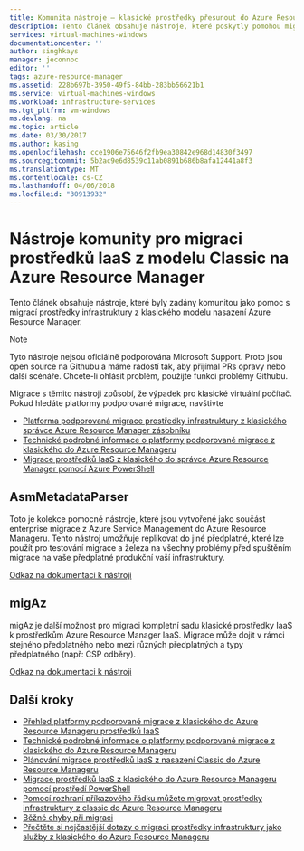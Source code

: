 ```yaml
---
title: Komunita nástroje – klasické prostředky přesunout do Azure Resource Manageru | Microsoft Docs
description: Tento článek obsahuje nástroje, které poskytly pomohou migrovat prostředky IaaS z klasického modelu nasazení Azure Resource Manager.
services: virtual-machines-windows
documentationcenter: ''
author: singhkays
manager: jeconnoc
editor: ''
tags: azure-resource-manager
ms.assetid: 228b697b-3950-49f5-84bb-283bb56621b1
ms.service: virtual-machines-windows
ms.workload: infrastructure-services
ms.tgt_pltfrm: vm-windows
ms.devlang: na
ms.topic: article
ms.date: 03/30/2017
ms.author: kasing
ms.openlocfilehash: cce1906e75646f2fb9ea30842e968d14830f3497
ms.sourcegitcommit: 5b2ac9e6d8539c11ab0891b686b8afa12441a8f3
ms.translationtype: MT
ms.contentlocale: cs-CZ
ms.lasthandoff: 04/06/2018
ms.locfileid: "30913932"
---
```

# <a name="community-tools-to-migrate-iaas-resources-from-classic-to-azure-resource-manager"></a>Nástroje komunity pro migraci prostředků IaaS z modelu Classic na Azure Resource Manager
Tento článek obsahuje nástroje, které byly zadány komunitou jako pomoc s migrací prostředky infrastruktury z klasického modelu nasazení Azure Resource Manager.

> [!NOTE]
> Tyto nástroje nejsou oficiálně podporována Microsoft Support. Proto jsou open source na Githubu a máme radostí tak, aby přijímal PRs opravy nebo další scénáře. Chcete-li ohlásit problém, použijte funkci problémy Githubu.
> 
> Migrace s těmito nástroji způsobí, že výpadek pro klasické virtuální počítač. Pokud hledáte platformy podporované migrace, navštivte 
> 
>   * [Platforma podporovaná migrace prostředky infrastruktury z klasického správce Azure Resource Manager zásobníku](migration-classic-resource-manager-overview.md)
>   * [Technické podrobné informace o platformy podporované migrace z klasického do Azure Resource Manageru](migration-classic-resource-manager-deep-dive.md)
>   * [Migrace prostředků IaaS z klasického do správce Azure Resource Manager pomocí Azure PowerShell](migration-classic-resource-manager-ps.md)
> 
> 

## <a name="asmmetadataparser"></a>AsmMetadataParser
Toto je kolekce pomocné nástroje, které jsou vytvořené jako součást enterprise migrace z Azure Service Management do Azure Resource Manageru. Tento nástroj umožňuje replikovat do jiné předplatné, které lze použít pro testování migrace a železa na všechny problémy před spuštěním migrace na vaše předplatné produkční vaší infrastruktury.

[Odkaz na dokumentaci k nástroji](https://github.com/Azure/classic-iaas-resourcemanager-migration/tree/master/AsmToArmMigrationApiToolset)

## <a name="migaz"></a>migAz
migAz je další možnost pro migraci kompletní sadu klasické prostředky IaaS k prostředkům Azure Resource Manager IaaS. Migrace může dojít v rámci stejného předplatného nebo mezi různých předplatných a typy předplatného (např: CSP odběry).

[Odkaz na dokumentaci k nástroji](https://github.com/Azure/migAz)

## <a name="next-steps"></a>Další kroky

* [Přehled platformy podporované migrace z klasického do Azure Resource Manageru prostředků IaaS](migration-classic-resource-manager-overview.md?toc=%2fazure%2fvirtual-machines%2fwindows%2ftoc.json)
* [Technické podrobné informace o platformy podporované migrace z klasického do Azure Resource Manageru](migration-classic-resource-manager-deep-dive.md?toc=%2fazure%2fvirtual-machines%2fwindows%2ftoc.json)
* [Plánování migrace prostředků IaaS z nasazení Classic do Azure Resource Manageru](migration-classic-resource-manager-plan.md?toc=%2fazure%2fvirtual-machines%2fwindows%2ftoc.json)
* [Migrace prostředků IaaS z klasického do Azure Resource Manageru pomocí prostředí PowerShell](migration-classic-resource-manager-ps.md?toc=%2fazure%2fvirtual-machines%2fwindows%2ftoc.json)
* [Pomocí rozhraní příkazového řádku můžete migrovat prostředky infrastruktury z classic do Azure Resource Manageru](../linux/migration-classic-resource-manager-cli.md?toc=%2fazure%2fvirtual-machines%2fwindows%2ftoc.json)
* [Běžné chyby při migraci](migration-classic-resource-manager-errors.md?toc=%2fazure%2fvirtual-machines%2fwindows%2ftoc.json)
* [Přečtěte si nejčastější dotazy o migraci prostředky infrastruktury jako služby z klasického do Azure Resource Manageru](migration-classic-resource-manager-faq.md?toc=%2fazure%2fvirtual-machines%2fwindows%2ftoc.json)

